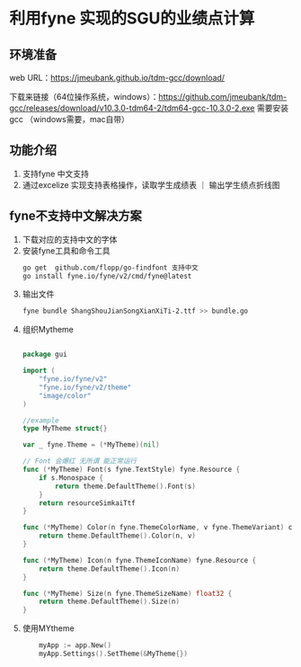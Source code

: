 # 利用fyne 实现的SGU的业绩点计算
## 环境准备
web URL：https://jmeubank.github.io/tdm-gcc/download/

下载来链接（64位操作系统，windows）：https://github.com/jmeubank/tdm-gcc/releases/download/v10.3.0-tdm64-2/tdm64-gcc-10.3.0-2.exe
需要安装gcc （windows需要，mac自带）
## 功能介绍
1. 支持fyne 中文支持
2. 通过excelize 实现支持表格操作，读取学生成绩表 ｜ 输出学生绩点折线图

## fyne不支持中文解决方案
1. 下载对应的支持中文的字体
2. 安装fyne工具和命令工具
    ```bash
   go get  github.com/flopp/go-findfont 支持中文
   go install fyne.io/fyne/v2/cmd/fyne@latest
   ```
4. 输出文件
    ```bash
   fyne bundle ShangShouJianSongXianXiTi-2.ttf >> bundle.go
    ```
5. 组织Mytheme
    ```go
    
    package gui
    
    import (
        "fyne.io/fyne/v2"
        "fyne.io/fyne/v2/theme"
        "image/color"
    )
    
    //example 
    type MyTheme struct{}
    
    var _ fyne.Theme = (*MyTheme)(nil)
    
    // Font 会爆红 无所谓 能正常运行
    func (*MyTheme) Font(s fyne.TextStyle) fyne.Resource {
        if s.Monospace {
            return theme.DefaultTheme().Font(s)
        }
        return resourceSimkaiTtf
    }
    
    func (*MyTheme) Color(n fyne.ThemeColorName, v fyne.ThemeVariant) color.Color {
        return theme.DefaultTheme().Color(n, v)
    }
    
    func (*MyTheme) Icon(n fyne.ThemeIconName) fyne.Resource {
        return theme.DefaultTheme().Icon(n)
    }
    
    func (*MyTheme) Size(n fyne.ThemeSizeName) float32 {
        return theme.DefaultTheme().Size(n)
    }
    ```
5. 使用MYtheme
    ```go
        myApp := app.New()
        myApp.Settings().SetTheme(&MyTheme{})
    ```